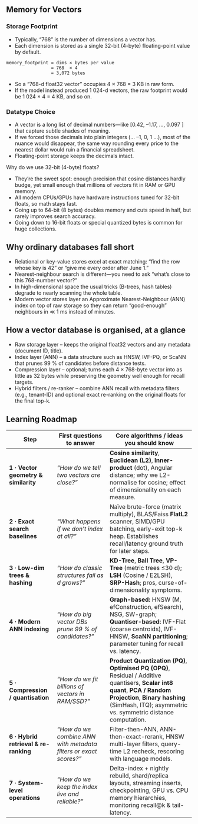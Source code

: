 ## Memory for Vectors

### Storage Footprint
- Typically, “768” is the number of dimensions a vector has.
- Each dimension is stored as a single 32-bit (4-byte) floating-point value by default.

```text
memory_footprint = dims × bytes per value
                 = 768  × 4
                 = 3,072 bytes
```

- So a “768-d float32 vector” occupies 4 × 768 = 3 KB in raw form.
- If the model instead produced 1 024-d vectors, the raw footprint would be 1 024 × 4 = 4 KB, and so on.


### Datatype Choice
- A vector is a long list of decimal numbers—like [0.42, –1.17, …, 0.097 ] that capture subtle shades of meaning.
- If we forced those decimals into plain integers (… –1, 0, 1 …), most of the nuance would disappear, the same way rounding every price to the nearest dollar would ruin a financial spreadsheet.
- Floating-point storage keeps the decimals intact.
  
Why do we use 32-bit (4-byte) floats?
- They’re the sweet spot: enough precision that cosine distances hardly budge, yet small enough that millions of vectors fit in RAM or GPU memory.
- All modern CPUs/GPUs have hardware instructions tuned for 32-bit floats, so math stays fast.
- Going up to 64-bit (8 bytes) doubles memory and cuts speed in half, but rarely improves search accuracy.
- Going down to 16-bit floats or special quantized bytes is common for huge collections.


## Why ordinary databases fall short

- Relational or key-value stores excel at exact matching: “find the row whose key is 42” or “give me every order after June 1.” 
- Nearest-neighbour search is different—you need to ask “what’s close to this 768-number vector?”
- In high-dimensional space the usual tricks (B-trees, hash tables) degrade to nearly scanning the whole table.
- Modern vector stores layer an Approximate Nearest-Neighbour (ANN) index on top of raw storage so they can return “good-enough” neighbours in ≪ 1 ms instead of minutes.

## How a vector database is organised, at a glance
- Raw storage layer – keeps the original float32 vectors and any metadata (document ID, title).
- Index layer (ANN) – a data structure such as HNSW, IVF-PQ, or ScaNN that prunes 99 % of candidates before distance tests.
- Compression layer – optional; turns each 4 × 768-byte vector into as little as 32 bytes while preserving the geometry well enough for recall targets.
- Hybrid filters / re-ranker – combine ANN recall with metadata filters (e.g., tenant-ID) and optional exact re-ranking on the original floats for the final top-k.


## Learning Roadmap

| Step                                  | First questions to answer                                        | Core algorithms / ideas you should know                                                                                                                                                                                      |
| ------------------------------------- | ---------------------------------------------------------------- | ---------------------------------------------------------------------------------------------------------------------------------------------------------------------------------------------------------------------------- |
| **1 · Vector geometry & similarity**  | *“How do we tell two vectors are close?”*                        | **Cosine similarity**, **Euclidean (L2)**, **Inner-product** (dot), Angular distance; why we L2-normalise for cosine; effect of dimensionality on each measure.                                                              |
| **2 · Exact search baselines**        | *“What happens if we don’t index at all?”*                       | Naïve brute-force (matrix multiply), BLAS/Faiss **FlatL2** scanner, SIMD/GPU batching, early-exit top-k heap. Establishes recall/latency ground truth for later steps.                                                       |
| **3 · Low-dim trees & hashing**       | *“How do classic structures fail as d grows?”*                   | **KD-Tree**, **Ball Tree**, **VP-Tree** (metric trees ≤30 d); **LSH** (Cosine / E2LSH), **SRP-Hash**; pros, curse-of-dimensionality symptoms.                                                                                |
| **4 · Modern ANN indexing**           | *“How do big vector DBs prune 99 % of candidates?”*              | **Graph-based:** HNSW (M, efConstruction, efSearch), NSG, SW-graph; **Quantiser-based:** IVF-Flat (coarse centroids), IVF-HNSW, **ScaNN partitioning**; parameter tuning for recall vs. latency.                             |
| **5 · Compression / quantisation**    | *“How do we fit billions of vectors in RAM/SSD?”*                | **Product Quantization (PQ)**, **Optimised PQ (OPQ)**, Residual / Additive quantisers, **Scalar int8 quant**, **PCA / Random Projection**, **Binary hashing** (SimHash, ITQ); asymmetric vs. symmetric distance computation. |
| **6 · Hybrid retrieval & re-ranking** | *“How do we combine ANN with metadata filters or exact scores?”* | Filter-then-ANN, ANN-then-exact-rerank, HNSW multi-layer filters, query-time L2 recheck, rescoring with language models.                                                                                                     |
| **7 · System-level operations**       | *“How do we keep the index live and reliable?”*                  | Delta-index + nightly rebuild, shard/replica layouts, streaming inserts, checkpointing, GPU vs. CPU memory hierarchies, monitoring recall\@k & tail-latency.                                                                 |
